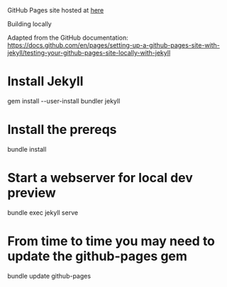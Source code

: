 GitHub Pages site hosted at [here](https://ndled.us)

Building locally

Adapted from the GitHub documentation: https://docs.github.com/en/pages/setting-up-a-github-pages-site-with-jekyll/testing-your-github-pages-site-locally-with-jekyll

# Install Jekyll

gem install --user-install bundler jekyll

# Install the prereqs

bundle install

# Start a webserver for local dev preview

bundle exec jekyll serve

# From time to time you may need to update the github-pages gem

bundle update github-pages

